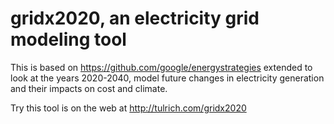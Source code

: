 # gridx2020, an electricity grid modeling tool

This is based on https://github.com/google/energystrategies extended
to look at the years 2020-2040, model future changes in electricity
generation and their impacts on cost and climate.

Try this tool is on the web at http://tulrich.com/gridx2020
